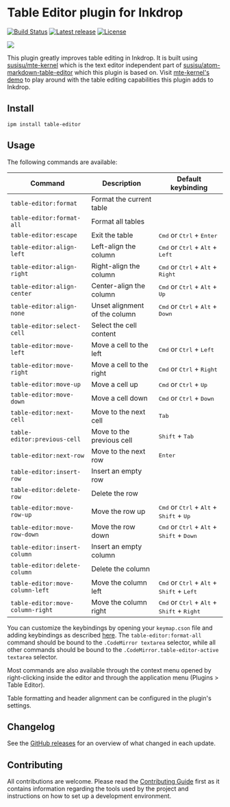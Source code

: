 # Table Editor plugin for Inkdrop

[![Build Status](https://dev.azure.com/jmerle/inkdrop-table-editor/_apis/build/status/Build?branchName=master)](https://dev.azure.com/jmerle/inkdrop-table-editor/_build/latest?definitionId=21&branchName=master)
[![Latest release](https://img.shields.io/github/v/release/jmerle/inkdrop-table-editor)](https://my.inkdrop.app/plugins/table-editor)
[![License](https://img.shields.io/github/license/jmerle/inkdrop-table-editor)](https://github.com/jmerle/inkdrop-table-editor/blob/master/LICENSE)

![](https://i.imgur.com/nH3d0sj.gif)

This plugin greatly improves table editing in Inkdrop. It is built using [susisu/mte-kernel](https://github.com/susisu/mte-kernel) which is the text editor independent part of [susisu/atom-markdown-table-editor](https://github.com/susisu/atom-markdown-table-editor) which this plugin is based on. Visit [mte-kernel's demo](https://susisu.github.io/mte-demo/) to play around with the table editing capabilities this plugin adds to Inkdrop.

## Install

```
ipm install table-editor
```

## Usage

The following commands are available:

| Command                          | Description                   | Default keybinding                                                                       |
| -------------------------------- | ----------------------------- | ---------------------------------------------------------------------------------------- |
| `table-editor:format`            | Format the current table      |                                                                                          |
| `table-editor:format-all`        | Format all tables             |                                                                                          |
| `table-editor:escape`            | Exit the table                | <kbd>Cmd</kbd> or <kbd>Ctrl</kbd> + <kbd>Enter</kbd>                                     |
| `table-editor:align-left`        | Left-align the column         | <kbd>Cmd</kbd> or <kbd>Ctrl</kbd> + <kbd>Alt</kbd> + <kbd>Left</kbd>                     |
| `table-editor:align-right`       | Right-align the column        | <kbd>Cmd</kbd> or <kbd>Ctrl</kbd> + <kbd>Alt</kbd> + <kbd>Right</kbd>                    |
| `table-editor:align-center`      | Center-align the column       | <kbd>Cmd</kbd> or <kbd>Ctrl</kbd> + <kbd>Alt</kbd> + <kbd>Up</kbd>                       |
| `table-editor:align-none`        | Unset alignment of the column | <kbd>Cmd</kbd> or <kbd>Ctrl</kbd> + <kbd>Alt</kbd> + <kbd>Down</kbd>                     |
| `table-editor:select-cell`       | Select the cell content       |                                                                                          |
| `table-editor:move-left`         | Move a cell to the left       | <kbd>Cmd</kbd> or <kbd>Ctrl</kbd> + <kbd>Left</kbd>                                      |
| `table-editor:move-right`        | Move a cell to the right      | <kbd>Cmd</kbd> or <kbd>Ctrl</kbd> + <kbd>Right</kbd>                                     |
| `table-editor:move-up`           | Move a cell up                | <kbd>Cmd</kbd> or <kbd>Ctrl</kbd> + <kbd>Up</kbd>                                        |
| `table-editor:move-down`         | Move a cell down              | <kbd>Cmd</kbd> or <kbd>Ctrl</kbd> + <kbd>Down</kbd>                                      |
| `table-editor:next-cell`         | Move to the next cell         | <kbd>Tab</kbd>                                                                           |
| `table-editor:previous-cell`     | Move to the previous cell     | <kbd>Shift</kbd> + <kbd>Tab</kbd>                                                        |
| `table-editor:next-row`          | Move to the next row          | <kbd>Enter</kbd>                                                                         |
| `table-editor:insert-row`        | Insert an empty row           |                                                                                          |
| `table-editor:delete-row`        | Delete the row                |                                                                                          |
| `table-editor:move-row-up`       | Move the row up               | <kbd>Cmd</kbd> or <kbd>Ctrl</kbd> + <kbd>Alt</kbd> + <kbd>Shift</kbd> + <kbd>Up</kbd>    |
| `table-editor:move-row-down`     | Move the row down             | <kbd>Cmd</kbd> or <kbd>Ctrl</kbd> + <kbd>Alt</kbd> + <kbd>Shift</kbd> + <kbd>Down</kbd>  |
| `table-editor:insert-column`     | Insert an empty column        |                                                                                          |
| `table-editor:delete-column`     | Delete the column             |                                                                                          |
| `table-editor:move-column-left`  | Move the column left          | <kbd>Cmd</kbd> or <kbd>Ctrl</kbd> + <kbd>Alt</kbd> + <kbd>Shift</kbd> + <kbd>Left</kbd>  |
| `table-editor:move-column-right` | Move the column right         | <kbd>Cmd</kbd> or <kbd>Ctrl</kbd> + <kbd>Alt</kbd> + <kbd>Shift</kbd> + <kbd>Right</kbd> |

You can customize the keybindings by opening your `keymap.cson` file and adding keybindings as described [here](https://docs.inkdrop.app/manual/customizing-keybindings). The `table-editor:format-all` command should be bound to the `.CodeMirror textarea` selector, while all other commands should be bound to the `.CodeMirror.table-editor-active textarea` selector.

Most commands are also available through the context menu opened by right-clicking inside the editor and through the application menu (Plugins > Table Editor).

Table formatting and header alignment can be configured in the plugin's settings.

## Changelog

See the [GitHub releases](https://github.com/jmerle/inkdrop-table-editor/releases) for an overview of what changed in each update.

## Contributing

All contributions are welcome. Please read the [Contributing Guide](https://github.com/jmerle/inkdrop-table-editor/blob/master/CONTRIBUTING.md) first as it contains information regarding the tools used by the project and instructions on how to set up a development environment.
